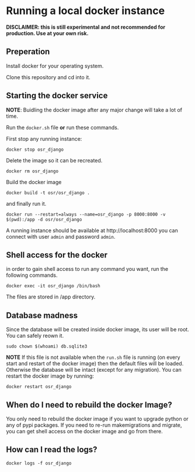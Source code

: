 # Running a local docker instance

**DISCLAIMER: this is still experimental and not recommended for production. Use at your own risk.**


## Preperation

Install docker for your operating system.

Clone this repository and cd into it.

## Starting the docker service

**NOTE**: Buidling the docker image after any major change will take a lot of time. 

Run the `docker.sh` file **or** run these commands.

First stop any running instance:

```
docker stop osr_django 
```

Delete the image so it can be recreated.

```
docker rm osr_django
```

Build the docker image

```
docker build -t osr/osr_django .
```

and finally run it.

```
docker run --restart=always --name=osr_django -p 8000:8000 -v $(pwd):/app -d osr/osr_django
```

A running instance should be available at http://localhost:8000 you can connect with user `admin` and password `admin`.

## Shell access for the docker
in order to gain shell access to run any command you want, run the following commands.

```
docker exec -it osr_django /bin/bash
```

The files are stored in /app directory.

## Database madness

Since the database will be created inside docker image, its user will be root. You can safely reown it.

```
sudo chown $(whoami) db.sqlite3
```

**NOTE** If this file is not available when the `run.sh` file is running (on every start and restart of the docker image) then the default files will be loaded. Otherwise the database will be intact (except for any migration). You can restart the docker image by running:

```
docker restart osr_django
```

## When do I need to rebuild the docker Image?

You only need to rebuild the docker image if you want to upgrade python or any of pypi packages. If you need to re-run makemigrations and migrate, you can get shell access on the docker image and go from there.

## How can I read the logs?

```
docker logs -f osr_django
```
